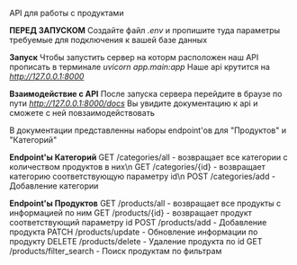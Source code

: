 API для работы с продуктами


**ПЕРЕД ЗАПУСКОМ**
Создайте файл _.env_ и пропишите туда параметры требуемые для подключения к вашей базе данных

**Запуск**
Чтобы запустить сервер на которм расположен наш API прописать в терминале _uvicorn app.main:app_
Наше api крутится на _http://127.0.0.1:8000_

**Взаимодействие с API**
После запуска сервера перейдите в браузе по пути _http://127.0.0.1:8000/docs_
Вы увидите документацию к api и сможете с ней повзаимодействовать

В документации представленны наборы endpoint'ов для "Продуктов" и "Категорий"

**Endpoint'ы Категорий**
GET /categories/all - возвращает все категории с количеством продуктов в них\n
GET /categories/{id} - возвращает категорию соответствующую параметру id\n
POST /categories/add - Добавление категории

**Endpoint'ы Продуктов**
GET /products/all - возвращает все продукты с информацией по ним
GET /products/{id} - возвращает продукт соответствующий параметру id
POST /products/add - Добавление продукта
PATCH /products/update - Обновление информации по продукту
DELETE /products/delete - Удаление продукта по id
GET /products/filter_search - Поиск продуктам по фильтрам
